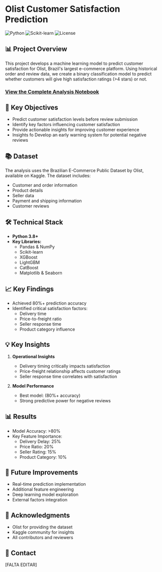 # Olist Customer Satisfaction Prediction

![Python](https://img.shields.io/badge/Python-3.8%2B-blue)
![Scikit-learn](https://img.shields.io/badge/Scikit--learn-Latest-orange)
![License](https://img.shields.io/badge/License-MIT-green)

## 📊 Project Overview

This project develops a machine learning model to predict customer satisfaction for Olist, Brazil's largest e-commerce platform. Using historical order and review data, we create a binary classification model to predict whether customers will give high satisfaction ratings (>4 stars) or not.

### [View the Complete Analysis Notebook](link-to-your-notebook)

## 🎯 Key Objectives

- Predict customer satisfaction levels before review submission
- Identify key factors influencing customer satisfaction
- Provide actionable insights for improving customer experience
- Insights  fo Develop an early warning system for potential negative reviews

## 📚 Dataset

The analysis uses the Brazilian E-Commerce Public Dataset by Olist, available on Kaggle. The dataset includes:
- Customer and order information
- Product details
- Seller data
- Payment and shipping information
- Customer reviews

## 🛠️ Technical Stack

- **Python 3.8+**
- **Key Libraries:**
  - Pandas & NumPy
  - Scikit-learn
  - XGBoost
  - LightGBM
  - CatBoost
  - Matplotlib & Seaborn

## 📈 Key Findings

- Achieved 80%+ prediction accuracy
- Identified critical satisfaction factors:
  - Delivery time
  - Price-to-freight ratio
  - Seller response time
  - Product category influence



## 💡 Key Insights

1. **Operational Insights**
   - Delivery timing critically impacts satisfaction
   - Price-freight relationship affects customer ratings
   - Seller response time correlates with satisfaction

2. **Model Performance**
   - Best model: (80%+ accuracy)
   - Strong predictive power for negative reviews


## 📊 Results

- Model Accuracy: >80%
- Key Feature Importance:
  - Delivery Delay: 25%
  - Price Ratio: 20%
  - Seller Rating: 15%
  - Product Category: 10%

## 🔄 Future Improvements

- Real-time prediction implementation
- Additional feature engineering
- Deep learning model exploration
- External factors integration



## 🙏 Acknowledgments

- Olist for providing the dataset
- Kaggle community for insights
- All contributors and reviewers

## 📧 Contact

[FALTA EDITAR]